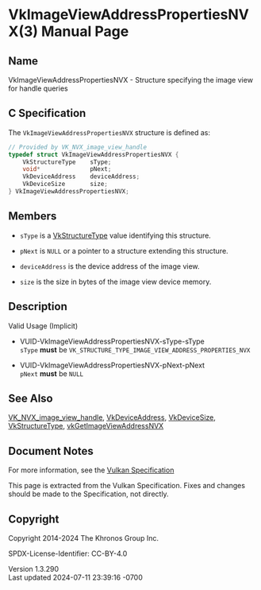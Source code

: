 # VkImageViewAddressPropertiesNVX(3) Manual Page

## Name

VkImageViewAddressPropertiesNVX - Structure specifying the image view
for handle queries



## <a href="#_c_specification" class="anchor"></a>C Specification

The `VkImageViewAddressPropertiesNVX` structure is defined as:

``` c
// Provided by VK_NVX_image_view_handle
typedef struct VkImageViewAddressPropertiesNVX {
    VkStructureType    sType;
    void*              pNext;
    VkDeviceAddress    deviceAddress;
    VkDeviceSize       size;
} VkImageViewAddressPropertiesNVX;
```

## <a href="#_members" class="anchor"></a>Members

- `sType` is a [VkStructureType](https://registry.khronos.org/vulkan/specs/1.3-extensions/man/html/VkStructureType.html) value identifying
  this structure.

- `pNext` is `NULL` or a pointer to a structure extending this
  structure.

- `deviceAddress` is the device address of the image view.

- `size` is the size in bytes of the image view device memory.

## <a href="#_description" class="anchor"></a>Description

Valid Usage (Implicit)

- <a href="#VUID-VkImageViewAddressPropertiesNVX-sType-sType"
  id="VUID-VkImageViewAddressPropertiesNVX-sType-sType"></a>
  VUID-VkImageViewAddressPropertiesNVX-sType-sType  
  `sType` **must** be
  `VK_STRUCTURE_TYPE_IMAGE_VIEW_ADDRESS_PROPERTIES_NVX`

- <a href="#VUID-VkImageViewAddressPropertiesNVX-pNext-pNext"
  id="VUID-VkImageViewAddressPropertiesNVX-pNext-pNext"></a>
  VUID-VkImageViewAddressPropertiesNVX-pNext-pNext  
  `pNext` **must** be `NULL`

## <a href="#_see_also" class="anchor"></a>See Also

[VK_NVX_image_view_handle](https://registry.khronos.org/vulkan/specs/1.3-extensions/man/html/VK_NVX_image_view_handle.html),
[VkDeviceAddress](https://registry.khronos.org/vulkan/specs/1.3-extensions/man/html/VkDeviceAddress.html),
[VkDeviceSize](https://registry.khronos.org/vulkan/specs/1.3-extensions/man/html/VkDeviceSize.html),
[VkStructureType](https://registry.khronos.org/vulkan/specs/1.3-extensions/man/html/VkStructureType.html),
[vkGetImageViewAddressNVX](https://registry.khronos.org/vulkan/specs/1.3-extensions/man/html/vkGetImageViewAddressNVX.html)

## <a href="#_document_notes" class="anchor"></a>Document Notes

For more information, see the <a
href="https://registry.khronos.org/vulkan/specs/1.3-extensions/html/vkspec.html#VkImageViewAddressPropertiesNVX"
target="_blank" rel="noopener">Vulkan Specification</a>

This page is extracted from the Vulkan Specification. Fixes and changes
should be made to the Specification, not directly.

## <a href="#_copyright" class="anchor"></a>Copyright

Copyright 2014-2024 The Khronos Group Inc.

SPDX-License-Identifier: CC-BY-4.0

Version 1.3.290  
Last updated 2024-07-11 23:39:16 -0700

